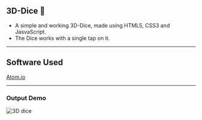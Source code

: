 ## 3D-Dice 🎲

* A simple and working 3D-Dice, made using HTML5, CSS3 and JasvaScript.
* The Dice works with a single tap on it. 
<hr>

## Software Used

<a href="https://atom.io/">Atom.io</a>
<hr>

### Output Demo
![3D dice](https://user-images.githubusercontent.com/44550746/94330471-a722f800-ffe2-11ea-8992-aad3ef5c46f6.gif)
